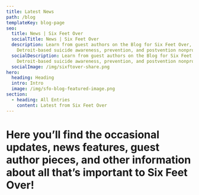 ```yaml
---
title: Latest News
path: /blog
templateKey: blog-page
seo:
  title: News | Six Feet Over
  socialTitle: News | Six Feet Over
  description: Learn from guest authors on the Blog for Six Feet Over, a
    Detroit-based suicide awareness, prevention, and postvention nonprofit.
  socialDescription: Learn from guest authors on the Blog for Six Feet Over, a
    Detroit-based suicide awareness, prevention, and postvention nonprofit.
  socialImage: /img/sixftover-share.png
hero:
  heading: Heading
  intro: Intro
  image: /img/sfo-blog-featured-image.png
section:
  - heading: All Entries
    content: Latest from Six Feet Over
---
```

# Here you’ll find the occasional updates, news features, guest author pieces, and other information about all that’s important to Six Feet Over!